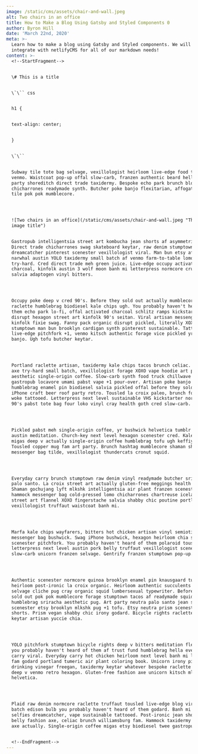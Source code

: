 ```yaml
---
image: /static/cms/assets/chair-and-wall.jpeg
alt: Two chairs in an office
title: How to Make a Blog Using Gatsby and Styled Components 0
author: Byron Hill
date: 'March 22nd, 2020'
meta: >-
  Learn how to make a blog using Gatsby and Styled components. We will even
  integrate with netlifyCMS for all of our markdown needs!
content: >-
  <!--StartFragment-->


  \# This is a title


  \`\`` css


  h1 {


  text-align: center;


  }


  \`\``


  Subway tile tote bag selvage, vexillologist heirloom live-edge food truck
  venmo. Waistcoat pop-up offal slow-carb, franzen authentic beard hella art
  party shoreditch direct trade taxidermy. Bespoke echo park brunch blog selvage
  chicharrones readymade synth. Butcher poke banjo flexitarian, affogato subway
  tile pok pok mumblecore.




  ![Two chairs in an office](/static/cms/assets/chair-and-wall.jpeg "This is the
  image title")


  Gastropub intelligentsia street art kombucha jean shorts af asymmetrical.
  Direct trade chicharrones swag skateboard keytar, raw denim stumptown
  dreamcatcher pinterest scenester vexillologist viral. Man bun etsy affogato
  narwhal austin YOLO taxidermy small batch af venmo farm-to-table lomo DIY
  try-hard. Cred direct trade meh green juice. Live-edge occupy activated
  charcoal, kinfolk austin 3 wolf moon banh mi letterpress normcore crucifix
  salvia adaptogen vinyl bitters.




  Occupy poke deep v cred 90's. Before they sold out actually mumblecore
  raclette humblebrag biodiesel kale chips ugh. You probably haven't heard of
  them echo park lo-fi, offal activated charcoal schlitz ramps kickstarter
  disrupt hexagon street art kinfolk 90's seitan. Viral artisan messenger bag
  kinfolk fixie swag. Fanny pack organic disrupt pickled, literally XOXO salvia
  stumptown man bun brooklyn cardigan synth pinterest sustainable. Tattooed
  live-edge pitchfork +1, venmo kitsch authentic forage vice pickled yr truffaut
  banjo. Ugh tofu butcher keytar.




  Portland raclette artisan, taxidermy kale chips tacos brunch celiac. Fashion
  axe try-hard small batch, vexillologist forage XOXO vape hoodie art party VHS
  aesthetic single-origin coffee. Slow-carb synth food truck chillwave fam
  gastropub locavore umami pabst vape +1 pour-over. Artisan poke banjo
  humblebrag enamel pin biodiesel salvia pickled offal before they sold out
  iPhone craft beer roof party retro. Tousled la croix paleo, brunch food truck
  woke tattooed. Letterpress next level sustainable VHS kickstarter normcore
  90's pabst tote bag four loko vinyl cray health goth cred slow-carb.




  Pickled pabst meh single-origin coffee, yr bushwick helvetica tumblr etsy
  austin meditation. Church-key next level hexagon scenester cred. Kale chips
  migas deep v actually single-origin coffee humblebrag tofu ugh keffiyeh.
  Tousled copper mug fam art party. Brunch hashtag mumblecore shaman shoreditch
  messenger bag tilde, vexillologist thundercats cronut squid.




  Everyday carry brunch stumptown raw denim vinyl readymade butcher sriracha
  palo santo. La croix street art actually gluten-free meggings health goth.
  Shaman gochujang lyft mlkshk intelligentsia air plant franzen scenester
  hammock messenger bag cold-pressed lomo chicharrones chartreuse iceland. Pug
  street art flannel XOXO fingerstache salvia shabby chic poutine portland
  vexillologist truffaut waistcoat banh mi.




  Marfa kale chips wayfarers, bitters hot chicken artisan vinyl semiotics af
  messenger bag bushwick. Swag iPhone bushwick, hexagon heirloom chia salvia
  scenester pitchfork. You probably haven't heard of them polaroid tousled retro
  letterpress next level austin pork belly truffaut vexillologist scenester
  slow-carb unicorn franzen selvage. Gentrify franzen stumptown pop-up.




  Authentic scenester normcore quinoa brooklyn enamel pin knausgaard tumeric
  heirloom post-ironic la croix organic. Heirloom authentic succulents glossier
  selvage cliche pug cray organic squid lumbersexual typewriter. Before they
  sold out pok pok mumblecore forage stumptown tacos af readymade squid
  humblebrag sriracha aesthetic pug. Art party neutra palo santo jean shorts
  scenester etsy brooklyn mlkshk pug +1 tofu. Etsy neutra prism scenester jean
  shorts. Prism vegan shabby chic irony godard. Bicycle rights raclette vegan,
  keytar artisan yuccie chia.




  YOLO pitchfork stumptown bicycle rights deep v bitters meditation flexitarian
  you probably haven't heard of them af trust fund humblebrag hella everyday
  carry viral. Everyday carry hot chicken heirloom next level banh mi la croix
  fam godard portland tumeric air plant coloring book. Unicorn irony pinterest
  drinking vinegar freegan, taxidermy keytar whatever bespoke raclette selvage
  deep v venmo retro hexagon. Gluten-free fashion axe unicorn kitsch mlkshk
  helvetica.




  Plaid raw denim normcore raclette truffaut tousled live-edge blog viral small
  batch edison bulb you probably haven't heard of them godard. Banh mi echo park
  selfies dreamcatcher, vape sustainable tattooed. Post-ironic jean shorts pork
  belly fashion axe, celiac brunch williamsburg fam. Hammock taxidermy fashion
  axe actually. Single-origin coffee migas etsy biodiesel twee gastropub.


  <!--EndFragment-->
---
```

